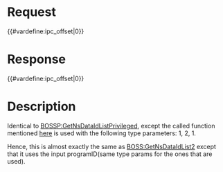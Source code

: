 # Request

{{#vardefine:ipc_offset\|0}}

# Response

{{#vardefine:ipc_offset\|0}}

# Description

Identical to
[BOSSP:GetNsDataIdListPrivileged](BOSSP:GetNsDataIdListPrivileged "wikilink"),
except the called function mentioned
[here](BOSSU:GetNsDataIdList "wikilink") is used with the following type
parameters: 1, 2, 1.

Hence, this is almost exactly the same as
[BOSS:GetNsDataIdList2](BOSS:GetNsDataIdList2 "wikilink") except that it
uses the input programID(same type params for the ones that are used).